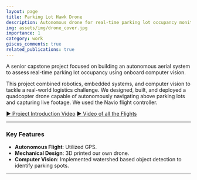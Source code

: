 ```yaml
---
layout: page
title: Parking Lot Hawk Drone
description: Autonomous drone for real-time parking lot occupancy monitoring
img: assets/img/drone_cover.jpg
importance: 1
category: work
giscus_comments: true
related_publications: true
---
```


A senior capstone project focused on building an autonomous aerial system to assess real-time parking lot occupancy using onboard computer vision.

This project combined robotics, embedded systems, and computer vision to tackle a real-world logistics challenge. We designed, built, and deployed a quadcopter drone capable of autonomously navigating above parking lots and capturing live footage. We used the Navio flight controller.

[▶️ Project Introduction Video](https://drive.google.com/file/d/125z5QsjDenNSf7ONLg8X_LwHTOxepNVv/view)
[▶️ Video of all the Flights](https://drive.google.com/file/d/1LZQAro9_hXTYOwsYOcyUB3mQb_-J1z-u/view)

---

### Key Features
- **Autonomous Flight**: Utilized GPS.
- **Mechanical Design**: 3D printed our own drone.
- **Computer Vision**: Implemented watershed based object detection to identify parking spots.


---
